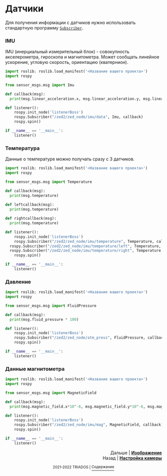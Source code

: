 # Датчики

Для получения информации с датчиков нужно использовать стандартную программу [`Subscriber`](/docs/ros.md#publisher-и-subscriber).

### IMU

IMU (инерциальный измерительный блок) - совокупность акселерометра, гироскопа и магнитометра. Может сообщать линейное ускорение, угловую скорость, ориентацию (кватернион).

```python
import roslib; roslib.load_manifest('<Название вашего проекта>')
import rospy

from sensor_msgs.msg import Imu

def callback(msg):
  print(msg.linear_acceleration.x, msg.linear_acceleration.y, msg.linear_acceleration.z, msg.angular_velocity.x, msg.angular_velocity.y, msg.angular_velocity.z, msg.orientation.x, msg.orientation.y, msg.orientation.z, msg.orientation.w)

def listener():
	rospy.init_node('listenerBoss')
	rospy.Subscriber("/zed2/zed_node/imu/data", Imu, callback)
	rospy.spin()

if __name__ == '__main__':
	listener()
```

### Температура

Данные о температуре можно получать сразу с 3 датчиков.

```python
import roslib; roslib.load_manifest('<Название вашего проекта>')
import rospy

from sensor_msgs.msg import Temperature

def callback(msg):
  print(msg.temperature)
  
def leftcallback(msg):
  print(msg.temperature)

def rightcallback(msg):
  print(msg.temperature)

def listener():
	rospy.init_node('listenerBoss')
	rospy.Subscriber("/zed2/zed_node/imu/temperature", Temperature, callback)
  rospy.Subscriber("/zed2/zed_node/imu/temperature/left", Temperature, leftcallback)
  rospy.Subscriber("/zed2/zed_node/imu/temperature/right", Temperature, rightcallback)
	rospy.spin()

if __name__ == '__main__':
	listener()
```

### Давление

```python
import roslib; roslib.load_manifest('<Название вашего проекта>')
import rospy

from sensor_msgs.msg import FluidPressure

def callback(msg):
  print(msg.fluid_pressure * 100)

def listener():
	rospy.init_node('listenerBoss')
	rospy.Subscriber("/zed2/zed_node/atm_press", FluidPressure, callback)
	rospy.spin()

if __name__ == '__main__':
	listener()
```

### Данные магнитометра

```python
import roslib; roslib.load_manifest('<Название вашего проекта>')
import rospy

from sensor_msgs.msg import MagneticField

def callback(msg):
  print(msg.magnetic_field.x*10^-6, msg.magnetic_field.y*10^-6, msg.magnetic_field.z*10^-6)

def listener():
	rospy.init_node('listenerBoss')
	rospy.Subscriber("/zed2/zed_node/imu/mag", MagneticField, callback)
	rospy.spin()

if __name__ == '__main__':
	listener()
```

<p align="right">Дальше | <b><a href="camera.md">Изображение</a></b>
<br/>
Назад | <b><a href="zed_param.md">Настройка камеры</a></b></p>
<p align="center"><sup>2021-2022 TRIADOS | </sup><a href="../README.md#содержание"><sup>Содержание</sup></a></p>
